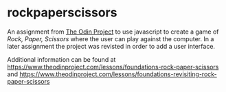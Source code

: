 # rockpaperscissors
An assignment from [The Odin Project](https://www.theodinproject.com/) to use javascript to create a game of *Rock, Paper, Scissors* where the user can play against the computer. In a later assignment the project was revisted in order to add a user interface.

Additional information can be found at https://www.theodinproject.com/lessons/foundations-rock-paper-scissors and https://www.theodinproject.com/lessons/foundations-revisiting-rock-paper-scissors